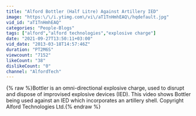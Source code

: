 ```yaml
---
title: "Alford Bottler (Half Litre) Against Artillery IED"
image: "https:\/\/i.ytimg.com\/vi\/aT1TnHmhEAQ\/hqdefault.jpg"
vid_id: "aT1TnHmhEAQ"
categories: "People-Blogs"
tags: ["alford","alford technologies","explosive charge"]
date: "2021-09-27T13:50:11+03:00"
vid_date: "2013-03-18T14:57:46Z"
duration: "PT2M6S"
viewcount: "7152"
likeCount: "38"
dislikeCount: "0"
channel: "AlfordTech"
---
```

{% raw %}Bottler is an omni-directional explosive charge, used to disrupt and dispose of improvised explosive devices (IED).  This video shows Bottler being used against an IED which incorporates an artillery shell.  Copyright Alford Technologies Ltd.{% endraw %}
